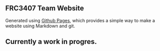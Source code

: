 ## FRC3407 Team Website

Generated using [Github Pages](https://pages.github.com), which provides a simple way to make a
website using Markdown and git.

Currently a work in progres.
 ---

